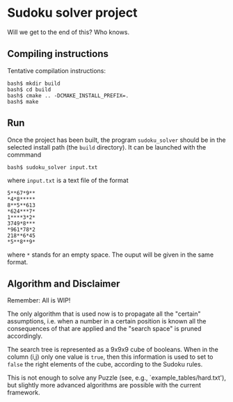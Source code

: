 # Sudoku solver project

Will we get to the end of this? Who knows.

## Compiling instructions

Tentative compilation instructions:
```
bash$ mkdir build
bash$ cd build
bash$ cmake .. -DCMAKE_INSTALL_PREFIX=. 
bash$ make
```

## Run

Once the project has been built, the program `sudoku_solver` should be in the
selected install path (the `build` directory). 
It can be launched with the commmand
```
bash$ sudoku_solver input.txt
```

where `input.txt` is a text file of the format

```
5**67*9**
*4*8*****
8**5**613
*624***7*
1****3*2*
3749*8***
*961*78*2
218**6*45
*5**8**9*
```

where `*` stands for an empty space.
The ouput will be given in the same format.

## Algorithm and Disclaimer

Remember: All is WIP!

The only algorithm that is used now is to propagate all the "certain" 
assumptions, i.e. when a number in a certain position is known all the 
consequences of that are applied and the "search space" is pruned 
accordingly. 

The search tree is represented as a 9x9x9 cube of booleans. When in the 
column (i,j) only one value is `true`, then this information is used to
set to `false` the right elements of the cube, according to the Sudoku
rules.

This is not enough to solve any Puzzle (see, e.g., 
`example_tables/hard.txt'), but slightly more advanced algorithms 
are possible with the current framework.





